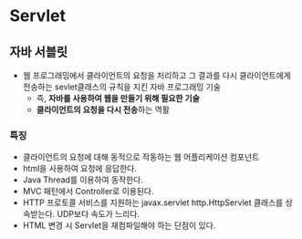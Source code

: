  # Servlet
 ## 자바 서블릿
 - 웹 프로그래밍에서 클라이언트의 요청을 처리하고 그 결과를 다시 클라이언트에게 전송하는 sevlet클래스의 규칙을 지킨 자바 프로그래밍 기술
    - 즉, **자바를 사용하여 웹을 만들기 위해 필요한 기술**
    - **클라이언트의 요청을 다시 전송**하는 역활

### 특징
- 클라이언트의 요청에 대해 동적으로 작동하는 웹 어플리케이션 컴포넌트
- html을 사용하여 요청에 응답한다.
- Java Thread를 이용하여 동작한다.
- MVC 패턴에서 Controller로 이용된다.
- HTTP 프로토콜 서비스를 지원하는 javax.servlet http.HttpServlet 클래스를 상속받는다. UDP보다 속도가 느리다.
- HTML 변경 시 Servlet을 재컴파일해야 하는 단점이 있다.